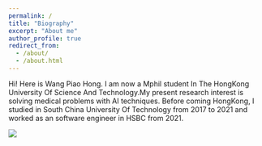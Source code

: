 ```yaml
---
permalink: /
title: "Biography"
excerpt: "About me"
author_profile: true
redirect_from: 
  - /about/
  - /about.html
---
```


Hi! Here is Wang Piao Hong.
I am now a Mphil student In The HongKong University Of Science And Technology.My present research interest is solving medical problems with AI techniques.
Before coming HongKong, I studied in South China University Of Technology from 2017 to 2021 and worked as an software engineer in HSBC from 2021.

<img src="https://aisite.wejianzhan.com/site/wjz9mz8w/95d1c98f-463f-431e-b990-417ab6a7c1f7?fid=nH0dnj01rHDvnW61rHmznHRsnHFxn1mLg1D&ch=4&bfid=fbuFw0cK4QC2ImLB8FD00AtK0fZlaEsKlsxX76s000aAGwQk50000ac0000A8P8OkoH1cTOW8P8OkoztV55wGqxU8_O7kT5eQTOW8P8OkoztV55wGtmbRxD"/>

